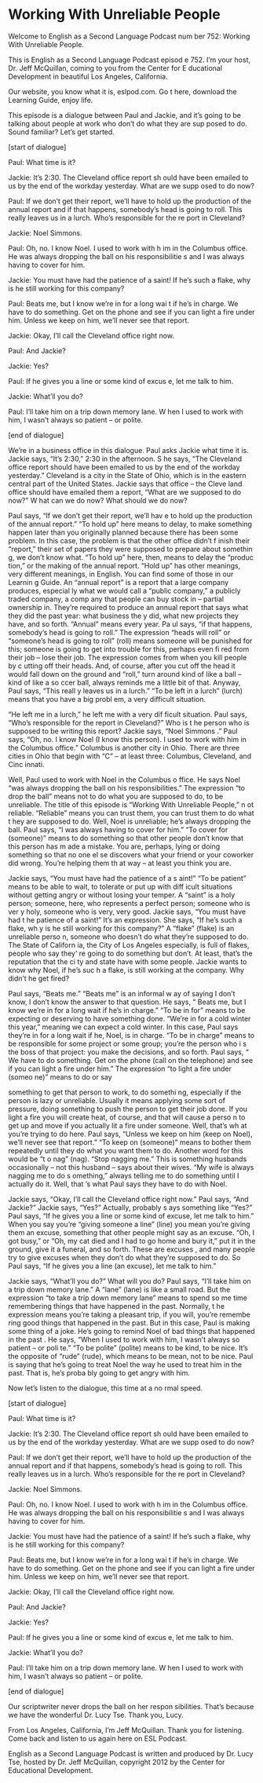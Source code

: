 # Working With Unreliable People

Welcome to English as a Second Language Podcast num ber 752: Working With Unreliable People. 

This is English as a Second Language Podcast episod e 752.  I’m your host, Dr. Jeff McQuillan, coming to you from the Center for E ducational Development in beautiful Los Angeles, California. 

Our website, you know what it is, eslpod.com.  Go t here, download the Learning Guide, enjoy life. 

This episode is a dialogue between Paul and Jackie,  and it’s going to be talking about people at work who don’t do what they are sup posed to do.  Sound familiar?  Let’s get started. 

[start of dialogue] 

Paul:  What time is it? 

Jackie:  It’s 2:30.  The Cleveland office report sh ould have been emailed to us by the end of the workday yesterday.  What are we supp osed to do now?   

Paul:  If we don’t get their report, we’ll have to hold up the production of the annual report and if that happens, somebody’s head is going to roll.  This really leaves us in a lurch.  Who’s responsible for the re port in Cleveland? 

Jackie:  Noel Simmons.   

Paul:  Oh, no.  I know Noel.  I used to work with h im in the Columbus office.  He was always dropping the ball on his responsibilitie s and I was always having to cover for him.   

Jackie:  You must have had the patience of a saint!   If he’s such a flake, why is he still working for this company? 

Paul:  Beats me, but I know we’re in for a long wai t if he’s in charge.  We have to do something.  Get on the phone and see if you can light a fire under him. Unless we keep on him, we’ll never see that report.  

Jackie:  Okay, I’ll call the Cleveland office right  now. 

Paul:  And Jackie? 

Jackie:  Yes? 

Paul:  If he gives you a line or some kind of excus e, let me talk to him.   

Jackie:  What’ll you do? 

Paul:  I’ll take him on a trip down memory lane.  W hen I used to work with him, I wasn’t always so patient – or polite. 

[end of dialogue] 

We’re in a business office in this dialogue.  Paul asks Jackie what time it is. Jackie says, “It’s 2:30,” 2:30 in the afternoon.  S he says, “The Cleveland office report should have been emailed to us by the end of  the workday yesterday.” Cleveland is a city in the State of Ohio, which is in the eastern central part of the United States.  Jackie says that office – the Cleve land office should have emailed them a report, “What are we supposed to do now?”  W hat can we do now?  What should we do now?   

Paul says, “If we don’t get their report, we’ll hav e to hold up the production of the annual report.”  “To hold up” here means to delay, to make something happen later than you originally planned because there has  been some problem.  In this case, the problem is that the other office didn’t f inish their “report,” their set of papers they were supposed to prepare about somethin g, we don’t know what. “To hold up” here, then, means to delay the “produc tion,” or the making of the annual report.  “Hold up” has other meanings, very different meanings, in English.  You can find some of those in our Learnin g Guide.  An “annual report” is a report that a large company produces, especial ly what we would call a “public company,” a publicly traded company, a comp any that people can buy stock in – partial ownership in.  They’re required to produce an annual report that says what they did the past year: what business the y did, what new projects they have, and so forth.  “Annual” means every year.  Pa ul says, “if that happens, somebody’s head is going to roll.”  The expression “heads will roll” or “someone’s head is going to roll” (roll) means someone will be  punished for this; someone is going to get into trouble for this, perhaps even fi red from their job – lose their job. The expression comes from when you kill people by c utting off their heads.  And, of course, after you cut off the head it would fall  down on the ground and “roll,” turn around kind of like a ball – kind of like a so ccer ball, always reminds me a little bit of that.  Anyway, Paul says, “This reall y leaves us in a lurch.”  “To be left in a lurch” (lurch) means that you have a big probl em, a very difficult situation.   

“He left me in a lurch,” he left me with a very dif ficult situation.  Paul says, “Who’s responsible for the report in Cleveland?”  Who is t he person who is supposed to be writing this report?  Jackie says, “Noel Simmons .”  Paul says, “Oh, no.  I know Noel (I know this person).  I used to work with him  in the Columbus office.” Columbus is another city in Ohio.  There are three cities in Ohio that begin with “C” – at least three: Columbus, Cleveland, and Cinc innati.   

Well, Paul used to work with Noel in the Columbus o ffice.  He says Noel “was always dropping the ball on his responsibilities.”  The expression “to drop the ball” means not to do what you are supposed to do, to be unreliable.  The title of this episode is “Working With Unreliable People,” n ot reliable.  “Reliable” means you can trust them, you can trust them to do what t hey are supposed to do.  Well, Noel is unreliable; he’s always dropping the ball.  Paul says, “I was always having to cover for him.”  “To cover for (someone)”  means to do something so that other people don’t know that this person has m ade a mistake.  You are, perhaps, lying or doing something so that no one el se discovers what your friend or your coworker did wrong.  You’re helping them th at way – at least you think you are. 

Jackie says, “You must have had the patience of a s aint!”  “To be patient” means to be able to wait, to tolerate or put up with diff icult situations without getting angry or without losing your temper.  A “saint” is a holy person; someone, here, who represents a perfect person; someone who is ver y holy, someone who is very, very good.  Jackie says, “You must have had t he patience of a saint!”  It’s an expression.  She says, “If he’s such a flake, wh y is he still working for this company?”  A “flake” (flake) is an unreliable perso n, someone who doesn’t do what they’re supposed to do.  The State of Californ ia, the City of Los Angeles especially, is full of flakes, people who say they’ re going to do something but don’t.  At least, that’s the reputation that the ci ty and state have with some people.  Jackie wants to know why Noel, if he’s suc h a flake, is still working at the company.  Why didn’t he get fired? 

Paul says, “Beats me.”  “Beats me” is an informal w ay of saying I don’t know, I don’t know the answer to that question.  He says, “ Beats me, but I know we’re in for a long wait if he’s in charge.”  “To be in for”  means to be expecting or deserving to have something done.  “We’re in for a cold winter this year,” meaning we can expect a cold winter.  In this case,  Paul says they’re in for a long wait if he, Noel, is in charge.  “To be in charge” means to be responsible for some project or some group; you’re the person who i s the boss of that project: you make the decisions, and so forth.  Paul says, “ We have to do something. Get on the phone (call on the telephone) and see if  you can light a fire under him.”  The expression “to light a fire under (someo ne)” means to do or say  

something to get that person to work, to do somethi ng, especially if the person is lazy or unreliable.  Usually it means applying some  sort of pressure, doing something to push the person to get their job done.   If you light a fire you will create heat, of course, and that will cause a perso n to get up and move if you actually lit a fire under someone.  Well, that’s wh at you’re trying to do here.  Paul says, “Unless we keep on him (keep on Noel), we’ll never see that report.”  “To keep on (someone)” means to bother them repeatedly until they do what you want them to do.  Another word for this would be “t o nag” (nag).  “Stop nagging me.”  This is something husbands occasionally – not  this husband – says about their wives.  “My wife is always nagging me to do s omething,” always telling me to do something until I actually do it.  Well, that ’s what Paul says they have to do with Noel. 

Jackie says, “Okay, I’ll call the Cleveland office right now.”  Paul says, “And Jackie?”  Jackie says, “Yes?”  Actually, probably s ays something like “Yes?” Paul says, “If he gives you a line or some kind of excuse, let me talk to him.” When you say you’re “giving someone a line” (line) you mean you’re giving them an excuse, something that other people might say as  an excuse.  “Oh, I got busy,” or “Oh, my cat died and I had to go home and  bury it,” put it in the ground, give it a funeral, and so forth.  These are excuses , and many people try to give excuses when they don’t do what they’re supposed to  do.  So Paul says, “If he gives you a line (an excuse), let me talk to him.”   

Jackie says, “What’ll you do?”  What will you do?  Paul says, “I’ll take him on a trip down memory lane.”  A “lane” (lane) is like a small road.  But the expression “to take a trip down memory lane” means to spend so me time remembering things that have happened in the past.  Normally, t he expression means you’re taking a pleasant trip, if you will, you’re remembe ring good things that happened in the past.  But in this case, Paul is making some thing of a joke.  He’s going to remind Noel of bad things that happened in the past .  He says, “When I used to work with him, I wasn’t always so patient – or poli te.”  “To be polite” (polite) means to be kind, to be nice.  It’s the opposite of  “rude” (rude), which means to be mean, not to be nice.  Paul is saying that he’s going to treat Noel the way he used to treat him in the past.  That is, he’s proba bly going to get angry with him. 

Now let’s listen to the dialogue, this time at a no rmal speed. 

[start of dialogue] 

Paul:  What time is it? 

Jackie:  It’s 2:30.  The Cleveland office report sh ould have been emailed to us by the end of the workday yesterday.  What are we supp osed to do now?   

Paul:  If we don’t get their report, we’ll have to hold up the production of the annual report and if that happens, somebody’s head is going to roll.  This really leaves us in a lurch.  Who’s responsible for the re port in Cleveland? 

Jackie:  Noel Simmons.   

Paul:  Oh, no.  I know Noel.  I used to work with h im in the Columbus office.  He was always dropping the ball on his responsibilitie s and I was always having to cover for him.   

Jackie:  You must have had the patience of a saint!   If he’s such a flake, why is he still working for this company? 

Paul:  Beats me, but I know we’re in for a long wai t if he’s in charge.  We have to do something.  Get on the phone and see if you can light a fire under him. Unless we keep on him, we’ll never see that report.  

Jackie:  Okay, I’ll call the Cleveland office right  now. 

Paul:  And Jackie? 

Jackie:  Yes? 

Paul:  If he gives you a line or some kind of excus e, let me talk to him.   

Jackie:  What’ll you do? 

Paul:  I’ll take him on a trip down memory lane.  W hen I used to work with him, I wasn’t always so patient – or polite. 

[end of dialogue] 

Our scriptwriter never drops the ball on her respon sibilities.  That’s because we have the wonderful Dr. Lucy Tse.  Thank you, Lucy. 

From Los Angeles, California, I’m Jeff McQuillan.  Thank you for listening.  Come back and listen to us again here on ESL Podcast. 

 English as a Second Language Podcast is written and  produced by Dr. Lucy Tse, hosted by Dr. Jeff McQuillan, copyright 2012 by the  Center for Educational Development.

